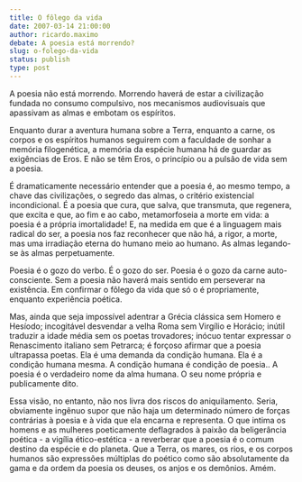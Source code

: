 ```yaml
---
title: O fôlego da vida
date: 2007-03-14 21:00:00
author: ricardo.maximo
debate: A poesia está morrendo?
slug: o-folego-da-vida
status: publish 
type: post
---
```


A poesia não está morrendo. Morrendo haverá de estar a civilização fundada no consumo compulsivo, nos mecanismos audiovisuais que apassivam as almas e embotam os espíritos.  
  
Enquanto durar a aventura humana sobre a Terra, enquanto a carne, os corpos e os espíritos humanos seguirem com a faculdade de sonhar a memória filogenética, a memória da espécie humana há de guardar as exigências de Eros. E não se têm Eros, o princípio ou a pulsão de vida sem a poesia.  
  
É dramaticamente necessário entender que a poesia é, ao mesmo tempo, a chave das civilizações, o segredo das almas, o critério existencial incondicional. É a poesia que cura, que salva, que transmuta, que regenera, que excita e que, ao fim e ao cabo, metamorfoseia a morte em vida: a poesia é a própria imortalidade! E, na medida em que é a linguagem mais radical do ser, a poesia nos faz reconhecer que não há, a rigor, a morte, mas uma irradiação eterna do humano meio ao humano. As almas legando-se às almas perpetuamente.  
  
Poesia é o gozo do verbo. É o gozo do ser. Poesia é o gozo da carne auto-consciente. Sem a poesia não haverá mais sentido em perseverar na existência. Em confirmar o fôlego da vida que só o é propriamente, enquanto experiência poética.  
  
Mas, ainda que seja impossível adentrar a Grécia clássica sem Homero e Hesíodo; incogitável desvendar a velha Roma sem Virgílio e Horácio; inútil traduzir a idade média sem os poetas trovadores; inócuo tentar expressar o Renascimento italiano sem Petrarca; é forçoso afirmar que a poesia ultrapassa poetas. Ela é uma demanda da condição humana. Ela é a condição humana mesma. A condição humana é condição de poesia.. A poesia é o verdadeiro nome da alma humana. O seu nome própria e publicamente dito.  
  
Essa visão, no entanto, não nos livra dos riscos do aniquilamento. Seria, obviamente ingênuo supor que não haja um determinado número de forças contrárias à poesia e à vida que ela encarna e representa. O que intima os homens e as mulheres poeticamente deflagrados à paixão da beligerância poética - a vigília ético-estética - a reverberar que a poesia é o comum destino da espécie e do planeta. Que a Terra, os mares, os rios, e os corpos humanos são expressões múltiplas do poético como são absolutamente da gama e da ordem da poesia os deuses, os anjos e os demônios. Amém.


